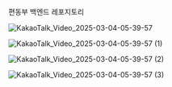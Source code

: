 편동부 백엔드 레포지토리


![KakaoTalk_Video_2025-03-04-05-39-57](https://github.com/user-attachments/assets/10c4784d-080e-4d7a-a9c1-ab88a5e09fe8)

![KakaoTalk_Video_2025-03-04-05-39-57 (1)](https://github.com/user-attachments/assets/66d1bb33-2268-422f-bd90-be3fed193da5)

![KakaoTalk_Video_2025-03-04-05-39-57 (2)](https://github.com/user-attachments/assets/3d93242d-ae0a-4b6a-95fb-39bc8e893302)

![KakaoTalk_Video_2025-03-04-05-39-57 (3)](https://github.com/user-attachments/assets/289dc1a8-0f9c-4a0f-9877-66de638c900f)


